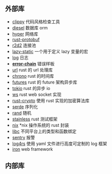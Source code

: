 
## 外部库

+ [clippy](https://github.com/Manishearth/rust-clippy) 代码风格检查工具
+ [diesel](http://diesel.rs/) 数据库 orm
+ [hyper]() 网络库 
+ [rust-protobuf]() 
+ [r2d2]() 连接池 
+ [lazy-static](https://github.com/rust-lang-nursery/lazy-static.rs) 一个用于定义 lazy 变量的宏
+ [log](https://github.com/rust-lang-nursery/log) 日志
+ **[error-chain](https://github.com/brson/error-chain)** 错误样板
+ [url](https://github.com/servo/rust-url) rust 的 url 处理库
+ [chrono](https://github.com/chronotope/chrono)  rust 的时间库
+ [futures](https://github.com/alexcrichton/futures-rs) rust 的 future 架构异步库
+ [tokio](https://github.com/tokio-rs/tokio) rust 的异步 io
+ [ws]() rust web socket 实现
+ [rust-crypto]() 使用 rust 实现的加密算法库
+ [serde]() 序列化
+ [rand]() 随机
+ [stainless](https://github.com/reem/stainless) rust 测试框架
+ [nix](https://github.com/nix-rust/nix) *nix 操作系统的 rust 封装
+ [libc](https://github.com/rust-lang/libc) 不同平台上的类型和函数绑定
+ [sentry]() 报警
+ [log4rs](https://github.com/sfackler/log4rs) 使用 yaml 文件进行高度可定制的 log 框架
+ [iron]() web framework 

## 内部库
